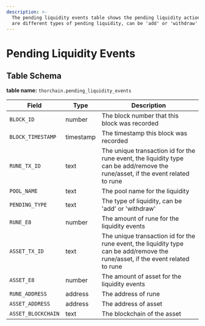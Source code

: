 ```yaml
---
description: >-
  The pending liquidity events table shows the pending liquidity actions, there
  are different types of pending liquidity, can be 'add' or 'withdraw'
---
```


# Pending Liquidity Events

## Table Schema <a href="#table-schema" id="table-schema"></a>

**table name:** `thorchain.pending_liquidity_events`

| Field              | Type      | Description                                                                                                                     |
| ------------------ | --------- | ------------------------------------------------------------------------------------------------------------------------------- |
| `BLOCK_ID`         | number    | The block number that this block was recorded                                                                                   |
| `BLOCK_TIMESTAMP`  | timestamp | The timestamp this block was recorded                                                                                           |
| `RUNE_TX_ID`       | text      | The unique transaction id for the rune event, the liquidity type can be add/remove the rune/asset, if the event related to rune |
| `POOL_NAME`        | text      | The pool name for the liquidity                                                                                                 |
| `PENDING_TYPE`     | text      | The type of liquidity, can be 'add' or 'withdraw'                                                                               |
| `RUNE_E8`          | number    | The amount of rune for the liquidity events                                                                                     |
| `ASSET_TX_ID`      | text      | The unique transaction id for the rune event, the liquidity type can be add/remove the rune/asset, if the event related to rune |
| `ASSET_E8`         | number    | The amount of asset for the liquidity events                                                                                    |
| `RUNE_ADDRESS`     | address   | The address of rune                                                                                                             |
| `ASSET_ADDRESS`    | address   | The address of asset                                                                                                            |
| `ASSET_BLOCKCHAIN` | text      | The blockchain of the asset                                                                                                     |
